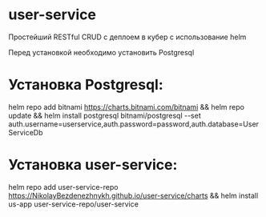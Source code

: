 # user-service
Простейший RESTful CRUD с деплоем в кубер с использование helm

Перед установкой необходимо установить Postgresql

# Установка Postgresql:
helm repo add bitnami https://charts.bitnami.com/bitnami && helm repo update && helm install postgresql bitnami/postgresql --set auth.username=userservice,auth.password=password,auth.database=UserServiceDb


# Установка user-service:
helm repo add user-service-repo https://NikolayBezdenezhnykh.github.io/user-service/charts && helm install us-app user-service-repo/user-service